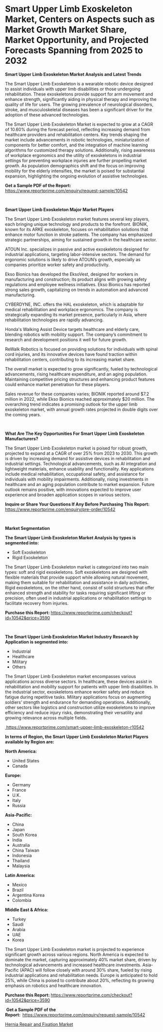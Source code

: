 <p><h1>Smart Upper Limb Exoskeleton Market, Centers on Aspects such as Market Growth Market Share, Market Opportunity, and Projected Forecasts Spanning from 2025 to 2032</h1></p><p><strong>Smart Upper Limb Exoskeleton Market Analysis and Latest Trends</strong></p>
<p><p>The Smart Upper Limb Exoskeleton is a wearable robotic device designed to assist individuals with upper limb disabilities or those undergoing rehabilitation. These exoskeletons provide support for arm movement and enhance strength, significantly aiding in physical therapy and improving the quality of life for users. The growing prevalence of neurological disorders, stroke, and musculoskeletal diseases has been a significant driver for the adoption of these advanced technologies.</p><p>The Smart Upper Limb Exoskeleton Market is expected to grow at a CAGR of 10.60% during the forecast period, reflecting increasing demand from healthcare providers and rehabilitation centers. Key trends shaping the market include advancements in robotic technologies, miniaturization of components for better comfort, and the integration of machine learning algorithms for customized therapy solutions. Additionally, rising awareness of workplace ergonomics and the utility of exoskeletons in industrial settings for preventing workplace injuries are further propelling market growth. As population demographics shift and the focus on improving mobility for the elderly intensifies, the market is poised for substantial expansion, highlighting the ongoing evolution of assistive technologies.</p></p>
<p><strong>Get a Sample PDF of the Report:&nbsp;</strong> <a href="https://www.reportprime.com/enquiry/request-sample/10542?utm_campaign=2952&utm_medium=2&utm_source=Github&utm_content=ia&utm_term=20032025&utm_id=smart-upper-limb-exoskeleton">https://www.reportprime.com/enquiry/request-sample/10542</a></p>
<p>&nbsp;</p>
<p><strong>Smart Upper Limb Exoskeleton Major Market Players</strong></p>
<p><p>The Smart Upper Limb Exoskeleton market features several key players, each bringing unique technology and products to the forefront. BIONIK, known for its ARKE exoskeleton, focuses on rehabilitation solutions that enhance motor function in stroke patients. The company has emphasized strategic partnerships, aiming for sustained growth in the healthcare sector.</p><p>ATOUN Inc. specializes in passive and active exoskeletons designed for industrial applications, targeting labor-intensive sectors. The demand for ergonomic solutions is likely to drive ATOUN’s growth, especially as companies prioritize worker safety and productivity.</p><p>Ekso Bionics has developed the EksoVest, designed for workers in manufacturing and construction; its product aligns with growing safety regulations and employee wellness initiatives. Ekso Bionics has reported strong sales growth, capitalizing on trends in automation and advanced manufacturing.</p><p>CYBERDYNE, INC. offers the HAL exoskeleton, which is adaptable for medical rehabilitation and workplace ergonomics. The company is strategically expanding its market presence, particularly in Asia, where rehabilitation technologies are rapidly advancing. </p><p>Honda's Walking Assist Device targets healthcare and elderly care, blending robotics with mobility support. The company’s commitment to research and development positions it well for future growth.</p><p>ReWalk Robotics is focused on providing solutions for individuals with spinal cord injuries, and its innovative devices have found traction within rehabilitation centers, contributing to its increasing market share.</p><p>The overall market is expected to grow significantly, fueled by technological advancements, rising healthcare expenditure, and an aging population. Maintaining competitive pricing structures and enhancing product features could enhance market penetration for these players. </p><p>Sales revenue for these companies varies; BIONIK reported around $7.2 million in 2022, while Ekso Bionics reached approximately $20 million. The overarching trend indicates a promising outlook for the upper limb exoskeleton market, with annual growth rates projected in double digits over the coming years.</p></p>
<p>&nbsp;</p>
<p><strong>What Are The Key Opportunities For Smart Upper Limb Exoskeleton Manufacturers?</strong></p>
<p><p>The Smart Upper Limb Exoskeleton market is poised for robust growth, projected to expand at a CAGR of over 25% from 2023 to 2030. This growth is driven by increasing demand for assistive devices in rehabilitation and industrial settings. Technological advancements, such as AI integration and lightweight materials, enhance usability and functionality. Key applications include medical rehabilitation, occupational safety, and assistance for individuals with mobility impairments. Additionally, rising investments in healthcare and an aging population contribute to market expansion. Future outlook remains positive, with innovations expected to improve user experience and broaden application scopes in various sectors.</p></p>
<p><strong>Inquire or Share Your Questions If Any Before Purchasing This Report:</strong> <a href="https://www.reportprime.com/enquiry/pre-order/10542?utm_campaign=2952&utm_medium=2&utm_source=Github&utm_content=ia&utm_term=20032025&utm_id=smart-upper-limb-exoskeleton">https://www.reportprime.com/enquiry/pre-order/10542</a></p>
<p>&nbsp;</p>
<p><strong>Market Segmentation</strong></p>
<p><strong>The Smart Upper Limb Exoskeleton Market Analysis by types is segmented into:</strong></p>
<p><ul><li>Soft Exoskeleton</li><li>Rigid Exoskeleton</li></ul></p>
<p><p>The Smart Upper Limb Exoskeleton market is categorized into two main types: soft and rigid exoskeletons. Soft exoskeletons are designed with flexible materials that provide support while allowing natural movement, making them suitable for rehabilitation and assistance in daily activities. Rigid exoskeletons, on the other hand, consist of solid structures that offer enhanced strength and stability for tasks requiring significant lifting or precision, often used in industrial applications or rehabilitation settings to facilitate recovery from injuries.</p></p>
<p><strong>Purchase this Report:&nbsp;</strong><a href="https://www.reportprime.com/checkout?id=10542&price=3590&utm_campaign=2952&utm_medium=2&utm_source=Github&utm_content=ia&utm_term=20032025&utm_id=smart-upper-limb-exoskeleton">https://www.reportprime.com/checkout?id=10542&price=3590</a></p>
<p>&nbsp;</p>
<p><strong>The Smart Upper Limb Exoskeleton Market Industry Research by Application is segmented into:</strong></p>
<p><ul><li>Industrial</li><li>Healthcare</li><li>Military</li><li>Others</li></ul></p>
<p><p>The Smart Upper Limb Exoskeleton market encompasses various applications across diverse sectors. In healthcare, these devices assist in rehabilitation and mobility support for patients with upper limb disabilities. In the industrial sector, exoskeletons enhance worker safety and reduce fatigue during repetitive tasks. Military applications focus on augmenting soldiers’ strength and endurance for demanding operations. Additionally, other sectors like logistics and construction utilize exoskeletons to improve efficiency and reduce injury risks, demonstrating their versatility and growing relevance across multiple fields.</p></p>
<p><a href="https://www.reportprime.com/smart-upper-limb-exoskeleton-r10542?utm_campaign=2952&utm_medium=2&utm_source=Github&utm_content=ia&utm_term=20032025&utm_id=smart-upper-limb-exoskeleton">&nbsp;https://www.reportprime.com/smart-upper-limb-exoskeleton-r10542</a></p>
<p><strong>In terms of Region, the Smart Upper Limb Exoskeleton Market Players available by Region are:</strong></p>
<p>
    <p> <strong> North America: </strong>
        <ul>
            <li>United States</li>
            <li>Canada</li>
        </ul>
        </p> 
    <p> <strong> Europe: </strong>
        <ul>
            <li>Germany</li>
            <li>France</li>
            <li>U.K.</li>
            <li>Italy</li>
            <li>Russia</li>
        </ul>
        </p> 
    <p> <strong> Asia-Pacific: </strong>
        <ul>
            <li>China</li>
            <li>Japan</li>
            <li>South Korea</li>
            <li>India</li>
            <li>Australia</li>
            <li>China Taiwan</li>
            <li>Indonesia</li>
            <li>Thailand</li>
            <li>Malaysia</li>
        </ul>
        </p> 
    <p> <strong> Latin America: </strong>
        <ul>
            <li>Mexico</li>
            <li>Brazil</li>
            <li>Argentina Korea</li>
            <li>Colombia</li>
        </ul>
        </p> 
    <p> <strong> Middle East & Africa: </strong>
        <ul>
            <li>Turkey</li>
            <li>Saudi</li>
            <li>Arabia</li>
            <li>UAE</li>
            <li>Korea</li>
        </ul>
    </p>
    </p>
<p><p>The Smart Upper Limb Exoskeleton market is projected to experience significant growth across various regions. North America is expected to dominate the market, capturing approximately 40% market share, driven by technological advancements and increased healthcare investments. Asia-Pacific (APAC) will follow closely with around 30% share, fueled by rising industrial applications and rehabilitation needs. Europe is anticipated to hold 25%, while China is poised to contribute about 20%, reflecting its growing emphasis on robotics and healthcare innovation.</p></p>
<p><strong>Purchase this Report: </strong><a href="https://www.reportprime.com/checkout?id=10542&price=3590&utm_campaign=2952&utm_medium=2&utm_source=Github&utm_content=ia&utm_term=20032025&utm_id=smart-upper-limb-exoskeleton">https://www.reportprime.com/checkout?id=10542&price=3590</a></p>
<p>&nbsp;<strong>Get a Sample PDF of the Report:&nbsp;&nbsp;</strong><a href="https://www.reportprime.com/enquiry/request-sample/10542?utm_campaign=2952&utm_medium=2&utm_source=Github&utm_content=ia&utm_term=20032025&utm_id=smart-upper-limb-exoskeleton">https://www.reportprime.com/enquiry/request-sample/10542</a></p>
<p><strong></strong></p>
<p><p><a href="https://github.com/kaqiewan/Market-Research-Report-List-1/blob/main/hernia-repair-and-fixation-market.md?utm_campaign=2952&utm_medium=2&utm_source=Github&utm_content=ia&utm_term=20032025&utm_id=smart-upper-limb-exoskeleton">Hernia Repair and Fixation Market</a></p></p>